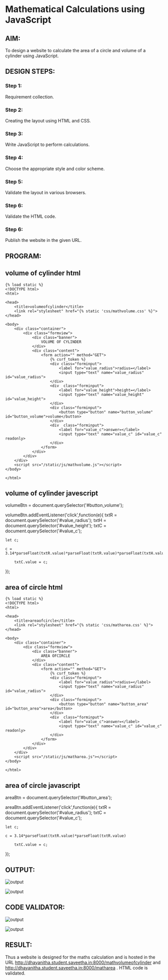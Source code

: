 # Mathematical Calculations using JavaScript
## AIM:
To design a website to calculate the area of a circle and volume of a cylinder using JavaScript.

## DESIGN STEPS:
### Step 1: 
Requirement collection.
### Step 2:
Creating the layout using HTML and CSS.
### Step 3:
Write JavaScript to perform calculations.
### Step 4:
Choose the appropriate style and color scheme.
### Step 5:
Validate the layout in various browsers.
### Step 6:
Validate the HTML code.
### Step 6:
Publish the website in the given URL.


## PROGRAM:
## volume of cylinder html 
```
{% load static %}
<!DOCTYPE html>
<html>

<head>
    <title>volumeofcylinder</title>
    <link rel="stylesheet" href="{% static 'css/mathvolume.css' %}">
</head>

<body>
    <div class="container">
        <div class="formview">
            <div class="banner">
                VOLUME OF CYLINDER
            </div>
            <div class="content">
                <form action="" method="GET">
                    {% csrf_token %}
                    <div class="forminput">
                        <label for="value_radius">radius=</label>
                        <input type="text" name="value_radius" id="value_radius">
                    </div>
                    <div  class="forminput">
                        <label for="value_height">height=</label>
                        <input type="text" name="value_height" id="value_height">
                    </div>                    
                    <div class="forminput">
                        <button type="button" name="button_volume" id="button_volume">volume</button>
                    </div>
                    <div  class="forminput">
                        <label for="value_c">answer=</label>
                        <input type="text" name="value_c" id="value_c" readonly>
                    </div> 
                </form>
            </div>
        </div>
    </div>
    <script src="/static/js/mathvolume.js"></script>
</body>

</html>
```
## volume of cylinder javescript

volumeBtn = document.querySelector('#button_volume');

volumeBtn.addEventListener('click',function(e){
    txtR = document.querySelector('#value_radius');
    txtH = document.querySelector('#value_height');
    txtC = document.querySelector('#value_c');

    let c;

    c = 3.14*parseFloat(txtR.value)*parseFloat(txtR.value)*parseFloat(txtH.value);

        txtC.value = c;
});


## area of circle html
```
{% load static %}
<!DOCTYPE html>
<html>

<head>
    <title>areaofcircle</title>
    <link rel="stylesheet" href="{% static 'css/matharea.css' %}">
</head>

<body>
    <div class="container">
        <div class="formview">
            <div class="banner">
                AREA OFCIRCLE
            </div>
            <div class="content">
                <form action="" method="GET">
                    {% csrf_token %}
                    <div class="forminput">
                        <label for="value_radius">radius=</label>
                        <input type="text" name="value_radius" id="value_radius">
                    </div>                  
                    <div class="forminput">
                        <button type="button" name="button_area" id="button_area">area</button>
                    </div>
                    <div  class="forminput">
                        <label for="value_c">answer=</label>
                        <input type="text" name="value_c" id="value_c" readonly>
                    </div> 
                </form>
            </div>
        </div>
    </div>
    <script src="/static/js/matharea.js"></script>
</body>

</html>
```
## area of circle javascript

areaBtn = document.querySelector('#button_area');

areaBtn.addEventListener('click',function(e){
    txtR = document.querySelector('#value_radius');
    txtC = document.querySelector('#value_c');

    let c;

    c = 3.14*parseFloat(txtR.value)*parseFloat(txtR.value)

        txtC.value = c;
});

## OUTPUT:
![output](./static/img/page10.jpg)

![output](./static/img/page11.jpg)

## CODE VALIDATOR:
![output](./static/img/report8.jpg)

![output](./static/img/report9.jpg)

## RESULT:
Thus a website is designed for the maths calculation and is hosted in the URL http://dhayanitha.student.saveetha.in:8000/mathvolumeofcylinder and http://dhayanitha.student.saveetha.in:8000/matharea . HTML code is validated.

